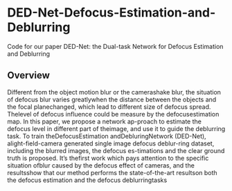 # DED-Net-Defocus-Estimation-and-Deblurring
Code for our paper DED-Net: the Dual-task Network for Defocus Estimation and Deblurring

Overview
----
Different  from  the  object  motion  blur  or  the  camerashake  blur,  the  situation  of  defocus  blur  varies  greatlywhen the distance between the objects and the focal planechanged, which lead to different size of defocus spread. Thelevel of defocus influence could be measure by the defocusestimation map.  In this paper,  we propose a network ap-proach to estimate the defocus level in different part of theimage, and use it to guide the deblurring task.  To train theDefocusEstimation andDebluringNetwork (DED-Net), alight-field-camera generated single image defocus deblur-ring dataset, including the blurred images, the defocus es-timations and the clear ground truth is proposed.  It’s thefirst work which pays attention to the specific situation ofblur caused by the defocus effect of cameras, and the resultsshow that our method performs the state-of-the-art resultson both the defocus estimation and the defocus deblurringtasks
